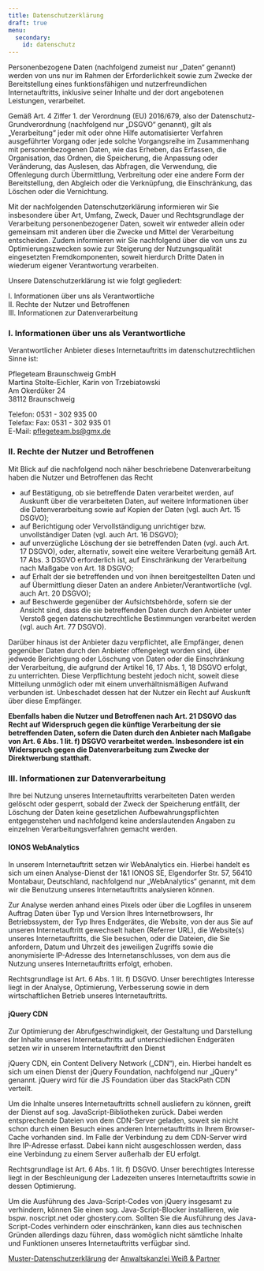 ```yaml
---
title: Datenschutzerklärung
draft: true
menu:
  secondary:
    id: datenschutz
---
```


Personenbezogene Daten (nachfolgend zumeist nur „Daten“ genannt) werden von uns
nur im Rahmen der Erforderlichkeit sowie zum Zwecke der Bereitstellung eines
funktionsfähigen und nutzerfreundlichen Internetauftritts, inklusive seiner
Inhalte und der dort angebotenen Leistungen, verarbeitet.

Gemäß Art. 4 Ziffer 1. der Verordnung (EU) 2016/679, also der
Datenschutz-Grundverordnung (nachfolgend nur „DSGVO“ genannt), gilt als
„Verarbeitung“ jeder mit oder ohne Hilfe automatisierter Verfahren ausgeführter
Vorgang oder jede solche Vorgangsreihe im Zusammenhang mit personenbezogenen
Daten, wie das Erheben, das Erfassen, die Organisation, das Ordnen, die
Speicherung, die Anpassung oder Veränderung, das Auslesen, das Abfragen, die
Verwendung, die Offenlegung durch Übermittlung, Verbreitung oder eine andere
Form der Bereitstellung, den Abgleich oder die Verknüpfung, die Einschränkung,
das Löschen oder die Vernichtung.

Mit der nachfolgenden Datenschutzerklärung informieren wir Sie insbesondere über
Art, Umfang, Zweck, Dauer und Rechtsgrundlage der Verarbeitung personenbezogener
Daten, soweit wir entweder allein oder gemeinsam mit anderen über die Zwecke und
Mittel der Verarbeitung entscheiden. Zudem informieren wir Sie nachfolgend über
die von uns zu Optimierungszwecken sowie zur Steigerung der Nutzungsqualität
eingesetzten Fremdkomponenten, soweit hierdurch Dritte Daten in wiederum eigener
Verantwortung verarbeiten.

Unsere Datenschutzerklärung ist wie folgt gegliedert:

I. Informationen über uns als Verantwortliche  
II. Rechte der Nutzer und Betroffenen  
III. Informationen zur Datenverarbeitung

### I. Informationen über uns als Verantwortliche

Verantwortlicher Anbieter dieses Internetauftritts im datenschutzrechtlichen
Sinne ist:

Pflegeteam Braunschweig GmbH  
Martina Stolte-Eichler, Karin von Trzebiatowski  
Am Okerdüker 24  
38112 Braunschweig

Telefon: 0531 - 302 935 00  
Telefax: Fax: 0531 - 302 935 01  
E-Mail: pflegeteam.bs@gmx.de

### II. Rechte der Nutzer und Betroffenen

Mit Blick auf die nachfolgend noch näher beschriebene Datenverarbeitung haben
die Nutzer und Betroffenen das Recht

- auf Bestätigung, ob sie betreffende Daten verarbeitet werden, auf Auskunft
  über die verarbeiteten Daten, auf weitere Informationen über die
  Datenverarbeitung sowie auf Kopien der Daten (vgl. auch Art. 15 DSGVO);
- auf Berichtigung oder Vervollständigung unrichtiger bzw. unvollständiger Daten
  (vgl. auch Art. 16 DSGVO);
- auf unverzügliche Löschung der sie betreffenden Daten (vgl. auch Art. 17
  DSGVO), oder, alternativ, soweit eine weitere Verarbeitung gemäß Art. 17 Abs.
  3 DSGVO erforderlich ist, auf Einschränkung der Verarbeitung nach Maßgabe von
  Art. 18 DSGVO;
- auf Erhalt der sie betreffenden und von ihnen bereitgestellten Daten und auf
  Übermittlung dieser Daten an andere Anbieter/Verantwortliche (vgl. auch Art.
  20 DSGVO);
- auf Beschwerde gegenüber der Aufsichtsbehörde, sofern sie der Ansicht sind,
  dass die sie betreffenden Daten durch den Anbieter unter Verstoß gegen
  datenschutzrechtliche Bestimmungen verarbeitet werden (vgl. auch Art. 77
  DSGVO).

Darüber hinaus ist der Anbieter dazu verpflichtet, alle Empfänger, denen
gegenüber Daten durch den Anbieter offengelegt worden sind, über jedwede
Berichtigung oder Löschung von Daten oder die Einschränkung der Verarbeitung,
die aufgrund der Artikel 16, 17 Abs. 1, 18 DSGVO erfolgt, zu unterrichten. Diese
Verpflichtung besteht jedoch nicht, soweit diese Mitteilung unmöglich oder mit
einem unverhältnismäßigen Aufwand verbunden ist. Unbeschadet dessen hat der
Nutzer ein Recht auf Auskunft über diese Empfänger.

**Ebenfalls haben die Nutzer und Betroffenen nach Art. 21 DSGVO das Recht auf
Widerspruch gegen die künftige Verarbeitung der sie betreffenden Daten, sofern
die Daten durch den Anbieter nach Maßgabe von Art. 6 Abs. 1 lit. f) DSGVO
verarbeitet werden. Insbesondere ist ein Widerspruch gegen die Datenverarbeitung
zum Zwecke der Direktwerbung statthaft.**

### III. Informationen zur Datenverarbeitung

Ihre bei Nutzung unseres Internetauftritts verarbeiteten Daten werden gelöscht
oder gesperrt, sobald der Zweck der Speicherung entfällt, der Löschung der Daten
keine gesetzlichen Aufbewahrungspflichten entgegenstehen und nachfolgend keine
anderslautenden Angaben zu einzelnen Verarbeitungsverfahren gemacht werden.

#### IONOS WebAnalytics

In unserem Internetauftritt setzen wir WebAnalytics ein. Hierbei handelt es sich
um einen Analyse-Dienst der 1&1 IONOS SE, Elgendorfer Str. 57, 56410 Montabaur,
Deutschland, nachfolgend nur „WebAnalytics“ genannt, mit dem wir die Benutzung
unseres Internetauftritts analysieren können.

Zur Analyse werden anhand eines Pixels oder über die Logfiles in unserem Auftrag
Daten über Typ und Version Ihres Internetbrowsers, Ihr Betriebssystem, der Typ
Ihres Endgerätes, die Website, von der aus Sie auf unseren Internetauftritt
gewechselt haben (Referrer URL), die Website(s) unseres Internetauftritts, die
Sie besuchen, oder die Dateien, die Sie anfordern, Datum und Uhrzeit des
jeweiligen Zugriffs sowie die anonymisierte IP-Adresse des Internetanschlusses,
von dem aus die Nutzung unseres Internetauftritts erfolgt, erhoben.

Rechtsgrundlage ist Art. 6 Abs. 1 lit. f) DSGVO. Unser berechtigtes Interesse
liegt in der Analyse, Optimierung, Verbesserung sowie in dem wirtschaftlichen
Betrieb unseres Internetauftritts.

#### jQuery CDN

Zur Optimierung der Abrufgeschwindigkeit, der Gestaltung und Darstellung der
Inhalte unseres Internetauftritts auf unterschiedlichen Endgeräten setzen wir in
unserem Internetauftritt den Dienst

jQuery CDN, ein Content Delivery Network („CDN“), ein. Hierbei handelt es sich
um einen Dienst der jQuery Foundation, nachfolgend nur „jQuery“ genannt. jQuery
wird für die JS Foundation über das StackPath CDN verteilt.

Um die Inhalte unseres Internetauftritts schnell ausliefern zu können, greift
der Dienst auf sog. JavaScript-Bibliotheken zurück. Dabei werden entsprechende
Dateien von dem CDN-Server geladen, soweit sie nicht schon durch einen Besuch
eines anderen Internetauftritts in Ihrem Browser-Cache vorhanden sind. Im Falle
der Verbindung zu dem CDN-Server wird Ihre IP-Adresse erfasst. Dabei kann nicht
ausgeschlossen werden, dass eine Verbindung zu einem Server außerhalb der EU
erfolgt.

Rechtsgrundlage ist Art. 6 Abs. 1 lit. f) DSGVO. Unser berechtigtes Interesse
liegt in der Beschleunigung der Ladezeiten unseres Internetauftritts sowie in
dessen Optimierung.

Um die Ausführung des Java-Script-Codes von jQuery insgesamt zu verhindern,
können Sie einen sog. Java-Script-Blocker installieren, wie bspw. noscript.net
oder ghostery.com. Sollten Sie die Ausführung des Java-Script-Codes verhindern
oder einschränken, kann dies aus technischen Gründen allerdings dazu führen,
dass womöglich nicht sämtliche Inhalte und Funktionen unseres Internetauftritts
verfügbar sind.

[Muster-Datenschutzerklärung](https://www.generator-datenschutzerklärung.de) der
[Anwaltskanzlei Weiß & Partner](https://www.ratgeberrecht.eu/datenschutz/datenschutzerklaerung-generator-dsgvo.html)
